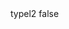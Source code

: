 <?xml version="1.0" encoding="UTF-8"?>
<CustomMetadata xmlns="http://soap.sforce.com/2006/04/metadata">
    <label>typel2</label>
    <protected>false</protected>
</CustomMetadata>
